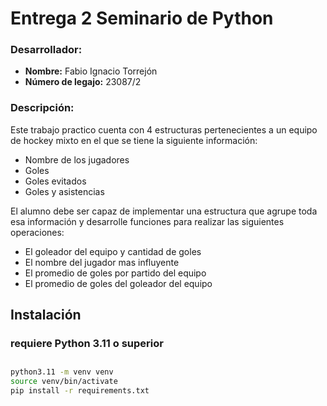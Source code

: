 # Entrega 2 Seminario de Python

### Desarrollador:
- **Nombre:** Fabio Ignacio Torrejón
- **Número de legajo:** 23087/2

### Descripción:
Este trabajo practico cuenta con 4 estructuras pertenecientes a un equipo de hockey mixto en el que se tiene la siguiente información:
- Nombre de los jugadores
- Goles
- Goles evitados
- Goles y asistencias

El alumno debe ser capaz de implementar una estructura que agrupe toda esa información y desarrolle funciones para realizar las siguientes operaciones:
- El goleador del equipo y cantidad de goles
- El nombre del jugador mas influyente
- El promedio de goles por partido del equipo
- El promedio de goles del goleador del equipo

## Instalación 
### **requiere Python 3.11 o superior**

##
```bash
python3.11 -m venv venv
source venv/bin/activate
pip install -r requirements.txt
